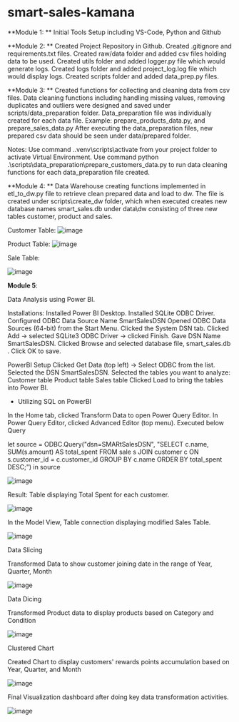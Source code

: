 # smart-sales-kamana

**Module 1:
**
Initial Tools Setup including VS-Code, Python and Github

**Module 2:
**
Created Project Repository in Github.
Created .gitignore and requirements.txt files.
Created raw/data folder and added csv files holding data to be used.
Created utils folder and added logger.py file which would generate logs.
Created logs folder and added project_log.log file which would display logs.
Created scripts folder and added data_prep.py files. 

**Module 3:
**
Created functions for collecting and cleaning data from csv files. 
Data cleaning functions including handling missing values, removing duplicates and outliers were designed and saved under scripts/data_preparation folder. 
Data_preparation file was individually created for each data file. Example: prepare_products_data.py, and prepare_sales_data.py
After executing the data_preparation files, new prepared csv data should be seen under data/prepared folder.

Notes: 
Use command .\.venv\scripts\activate from your project folder to activate Virtual Environment. 
Use command python .\scripts\data_preparation\prepare_customers_data.py to run data cleaning functions for each data_preparation file created. 

**Module 4:
**
Data Warehouse creating functions implemented in etl_to_dw.py file to retrieve clean prepared data and load to dw.
The file is created under scripts\create_dw folder, which when executed creates new database names smart_sales.db under data\dw consisting of three new tables customer, product and sales.

Customer Table:
![image](https://github.com/user-attachments/assets/dc842c7b-34ca-411c-8479-083a4b2c5f24)

Product Table:
![image](https://github.com/user-attachments/assets/e9503bff-665e-4993-ad91-578613161855)

Sale Table:

![image](https://github.com/user-attachments/assets/00cc6f5d-cbfe-41a3-8e3f-0c3bad8b415b)

**Module 5**:

Data Analysis using Power BI. 

Installations:
Installed Power BI Desktop.
Installed SQLite ODBC Driver.
Configured ODBC Data Source Name SmartSalesDSN
    Opened ODBC Data Sources (64-bit) from the Start Menu.
    Clicked the System DSN tab.
    Clicked Add → selected SQLite3 ODBC Driver → clicked Finish.
    Gave DSN Name SmartSalesDSN.
    Clicked Browse and selected database file, smart_sales.db . 
    Click OK to save.

PowerBI Setup 
    Clicked Get Data (top left) → Select ODBC from the list.
    Selected the DSN SmartSalesDSN.
    Selected the tables you want to analyze:
        Customer table
        Product table
        Sales table
    Clicked Load to bring the tables into Power BI.

- Utilizing SQL on PowerBI

In the Home tab, clicked Transform Data to open Power Query Editor.
In Power Query Editor, clicked Advanced Editor (top menu).
Executed below Query

let 
source = ODBC.Query("dsn=SMARtSalesDSN",
    "SELECT c.name, SUM(s.amount) AS total_spent
    FROM sale s
    JOIN customer c ON s.customer_id = c.customer_id
    GROUP BY c.name
    ORDER BY total_spent DESC;")
in 
source

![image](https://github.com/user-attachments/assets/2db0f9c7-82d7-4927-8db6-df8940175e6c)

Result: Table displaying Total Spent for each customer. 

![image](https://github.com/user-attachments/assets/565ecb1d-c7dd-4c3a-81eb-176a382cf30f)

In the Model View, Table connection displaying modified Sales Table. 

![image](https://github.com/user-attachments/assets/0cb9b940-cce4-4bcb-918e-250f6063e110)

Data Slicing

Transformed Data to show customer joining date in the range of Year, Quarter, Month

![image](https://github.com/user-attachments/assets/f1792508-4a47-4ee3-a575-0af9db0e5ac2)

Data Dicing

Transformed Product data to display products based on Category and Condition

![image](https://github.com/user-attachments/assets/4f7ba6f1-71a6-4fd6-ad9d-ad8c02e373c4)

Clustered Chart

Created Chart to display customers' rewards points accumulation based on Year, Quarter, and Month

![image](https://github.com/user-attachments/assets/136d1903-3aad-44a0-a7a4-8fa25147ac72)

Final Visualization dashboard after doing key data transformation activities. 

![image](https://github.com/user-attachments/assets/1c83bc7c-b6dd-427b-9f48-b962c2920ab4)



